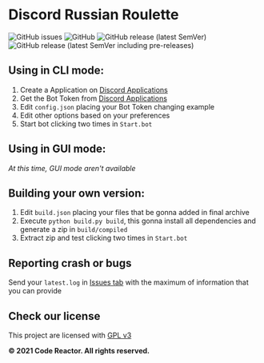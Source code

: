 # Discord Russian Roulette

![GitHub issues](https://img.shields.io/github/issues-raw/CodeReactorInc/discord-russian-roulette)
![GitHub](https://img.shields.io/github/license/CodeReactorInc/discord-russian-roulette)
![GitHub release (latest SemVer)](https://img.shields.io/github/v/release/CodeReactorInc/discord-russian-roulette)
![GitHub release (latest SemVer including pre-releases)](https://img.shields.io/github/v/release/CodeReactorInc/discord-russian-roulette?include_prereleases)

## Using in CLI mode:

1. Create a Application on [Discord Applications](https://discord.com/developers/applications)
2. Get the Bot Token from [Discord Applications](https://discord.com/developers/applications)
3. Edit ``config.json`` placing your Bot Token changing example
4. Edit other options based on your preferences
5. Start bot clicking two times in ``Start.bot``

## Using in GUI mode:

*At this time, GUI mode aren't available*

## Building your own version:

1. Edit ``build.json`` placing your files that be gonna added in final archive
2. Execute ``python build.py build``, this gonna install all dependencies and generate a zip in ``build/compiled``
3. Extract zip and test clicking two times in ``Start.bot``

## Reporting crash or bugs

Send your ``latest.log`` in [Issues tab](https://github.com/CodeReactorInc/discord-russian-roulette/issues) with the maximum of information that you can provide

## Check our license

This project are licensed with [GPL v3](https://github.com/CodeReactorInc/discord-russian-roulette/blob/master/LICENSE.txt)

**© 2021 Code Reactor.  All rights reserved.**